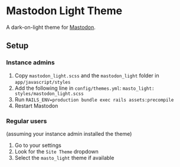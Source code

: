 # Mastodon Light Theme
A dark-on-light theme for [Mastodon](joinmastodon.org).

## Setup

### Instance admins
1. Copy `mastodon_light.scss` and the `mastodon_light` folder in `app/javascript/styles`
2. Add the following line in `config/themes.yml`: `masto_light: styles/mastodon_light.scss`
3. Run `RAILS_ENV=production bundle exec rails assets:precompile`
4. Restart Mastodon

### Regular users
(assuming your instance admin installed the theme)
1. Go to your settings
2. Look for the `Site Theme` dropdown
3. Select the `masto_light` theme if available
